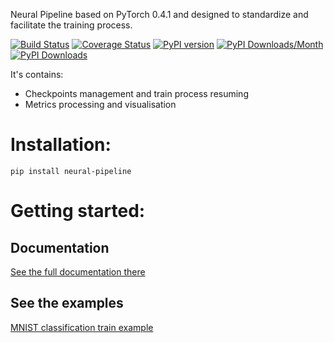Neural Pipeline based on PyTorch 0.4.1 and designed to standardize and facilitate the training process.

[![Build Status](https://travis-ci.org/toodef/neural-pipeline.svg?branch=master)](https://travis-ci.org/toodef/neural-pipeline)
[![Coverage Status](https://coveralls.io/repos/github/toodef/neural-pipeline/badge.svg?branch=master)](https://coveralls.io/github/toodef/neural-pipeline?branch=master)
[![PyPI version](https://badge.fury.io/py/neural-pipeline.svg)](https://badge.fury.io/py/neural-pipeline)
[![PyPI Downloads/Month](https://pepy.tech/badge/neural-pipeline/month)](https://pepy.tech/project/neural-pipeline)
[![PyPI Downloads](https://pepy.tech/badge/neural-pipeline)](https://pepy.tech/project/neural-pipeline)

It's contains:
* Checkpoints management and train process resuming
* Metrics processing and visualisation

# Installation:
`pip install neural-pipeline`

# Getting started:
## Documentation
[See the full documentation there](https://toodef.github.io/neural-pipeline/build/html/index.html)

## See the examples
[MNIST classification train example](https://github.com/toodef/neural-pipeline/blob/master/examples/img_classification.ipynb`img_classification.ipynb`)



